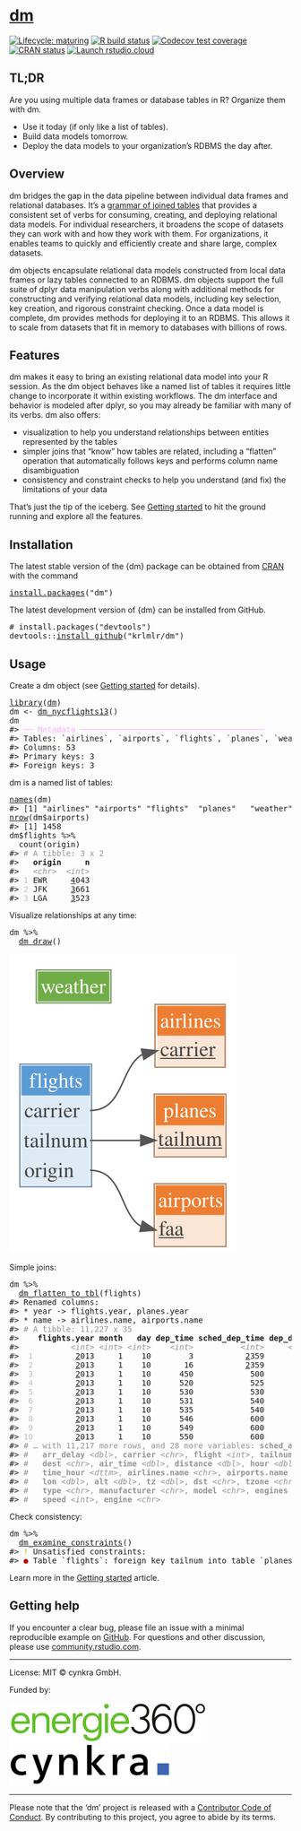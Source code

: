 <!-- README.md is generated from README.Rmd. Please edit that file -->

# [dm](https://krlmlr.github.io/dm/)

<!-- badges: start -->

[![Lifecycle: maturing](https://img.shields.io/badge/lifecycle-maturing-blue.svg)](https://www.tidyverse.org/lifecycle/#maturing) [![R build status](https://github.com/krlmlr/dm/workflows/tic/badge.svg)](https://github.com/krlmlr/dm/actions) [![Codecov test coverage](https://codecov.io/gh/krlmlr/dm/branch/master/graph/badge.svg)](https://codecov.io/gh/krlmlr/dm?branch=master) [![CRAN status](https://www.r-pkg.org/badges/version/dm)](https://CRAN.R-project.org/package=dm) [![Launch rstudio.cloud](https://img.shields.io/badge/rstudio-cloud-blue.svg)](https://rstudio.cloud/project/523482)

<!-- badges: end -->

## TL;DR

Are you using multiple data frames or database tables in R? Organize them with dm.

  - Use it today (if only like a list of tables).
  - Build data models tomorrow.
  - Deploy the data models to your organization’s RDBMS the day after.

## Overview

dm bridges the gap in the data pipeline between individual data frames and relational databases. It’s a [grammar of joined tables](https://twitter.com/drob/status/1224851726068527106) that provides a consistent set of verbs for consuming, creating, and deploying relational data models. For individual researchers, it broadens the scope of datasets they can work with and how they work with them. For organizations, it enables teams to quickly and efficiently create and share large, complex datasets.

dm objects encapsulate relational data models constructed from local data frames or lazy tables connected to an RDBMS. dm objects support the full suite of dplyr data manipulation verbs along with additional methods for constructing and verifying relational data models, including key selection, key creation, and rigorous constraint checking. Once a data model is complete, dm provides methods for deploying it to an RDBMS. This allows it to scale from datasets that fit in memory to databases with billions of rows.

## Features

dm makes it easy to bring an existing relational data model into your R session. As the dm object behaves like a named list of tables it requires little change to incorporate it within existing workflows. The dm interface and behavior is modeled after dplyr, so you may already be familiar with many of its verbs. dm also offers:

  - visualization to help you understand relationships between entities represented by the tables
  - simpler joins that “know” how tables are related, including a “flatten” operation that automatically follows keys and performs column name disambiguation
  - consistency and constraint checks to help you understand (and fix) the limitations of your data

That’s just the tip of the iceberg. See [Getting started](https://krlmlr.github.io/dm/articles/dm.html) to hit the ground running and explore all the features.

## Installation

The latest stable version of the {dm} package can be obtained from [CRAN](https://CRAN.R-project.org/package=dm) with the command

<pre class='chroma'>
<span class='nf'><a href='https://rdrr.io/r/utils/install.packages.html'>install.packages</a></span>(<span class='s'>"dm"</span>)
</pre>

The latest development version of {dm} can be installed from GitHub.

<pre class='chroma'>
<span class='c'># install.packages("devtools")</span>
<span class='k'>devtools</span>::<span class='nf'><a href='https://devtools.r-lib.org//reference/remote-reexports.html'>install_github</a></span>(<span class='s'>"krlmlr/dm"</span>)
</pre>

## Usage

Create a dm object (see [Getting started](https://krlmlr.github.io/dm/articles/dm.html) for details).

<pre class='chroma'>
<span class='nf'><a href='https://rdrr.io/r/base/library.html'>library</a></span>(<span class='k'><a href='https://krlmlr.github.io/dm/'>dm</a></span>)
<span class='k'>dm</span> <span class='o'>&lt;-</span> <span class='nf'><a href='https://krlmlr.github.io/dm/reference/dm_nycflights13.html'>dm_nycflights13</a></span>()
<span class='k'>dm</span>
<span class='c'>#&gt; <span style='color: #FFAFFF;'>──</span><span> </span><span style='color: #FFAFFF;'>Metadata</span><span> </span><span style='color: #FFAFFF;'>───────────────────────────────────────</span></span>
<span class='c'>#&gt; Tables: `airlines`, `airports`, `flights`, `planes`, `weather`</span>
<span class='c'>#&gt; Columns: 53</span>
<span class='c'>#&gt; Primary keys: 3</span>
<span class='c'>#&gt; Foreign keys: 3</span>
</pre>

dm is a named list of tables:

<pre class='chroma'>
<span class='nf'><a href='https://rdrr.io/r/base/names.html'>names</a></span>(<span class='k'>dm</span>)
<span class='c'>#&gt; [1] "airlines" "airports" "flights"  "planes"   "weather"</span>
<span class='nf'><a href='https://rdrr.io/r/base/nrow.html'>nrow</a></span>(<span class='k'>dm</span><span class='o'>$</span><span class='k'>airports</span>)
<span class='c'>#&gt; [1] 1458</span>
<span class='k'>dm</span><span class='o'>$</span><span class='k'>flights</span> <span class='o'>%&gt;%</span>
  <span class='nf'>count</span>(<span class='k'>origin</span>)
<span class='c'>#&gt; <span style='color: #949494;'># A tibble: 3 x 2</span></span>
<span class='c'>#&gt;   <span style='font-weight: bold;'>origin</span><span>     </span><span style='font-weight: bold;'>n</span></span>
<span class='c'>#&gt;   <span style='color: #949494;font-style: italic;'>&lt;chr&gt;</span><span>  </span><span style='color: #949494;font-style: italic;'>&lt;int&gt;</span></span>
<span class='c'>#&gt; <span style='color: #BCBCBC;'>1</span><span> EWR     </span><span style='text-decoration: underline;'>4</span><span>043</span></span>
<span class='c'>#&gt; <span style='color: #BCBCBC;'>2</span><span> JFK     </span><span style='text-decoration: underline;'>3</span><span>661</span></span>
<span class='c'>#&gt; <span style='color: #BCBCBC;'>3</span><span> LGA     </span><span style='text-decoration: underline;'>3</span><span>523</span></span>
</pre>

Visualize relationships at any time:

<pre class='chroma'>
<span class='k'>dm</span> <span class='o'>%&gt;%</span>
  <span class='nf'><a href='https://krlmlr.github.io/dm/reference/dm_draw.html'>dm_draw</a></span>()
</pre>

<img src="man/figures/README-draw.svg" />

Simple joins:

<pre class='chroma'>
<span class='k'>dm</span> <span class='o'>%&gt;%</span>
  <span class='nf'><a href='https://krlmlr.github.io/dm/reference/dm_flatten_to_tbl.html'>dm_flatten_to_tbl</a></span>(<span class='k'>flights</span>)
<span class='c'>#&gt; Renamed columns:</span>
<span class='c'>#&gt; * year -&gt; flights.year, planes.year</span>
<span class='c'>#&gt; * name -&gt; airlines.name, airports.name</span>
<span class='c'>#&gt; <span style='color: #949494;'># A tibble: 11,227 x 35</span></span>
<span class='c'>#&gt;    <span style='font-weight: bold;'>flights.year</span><span> </span><span style='font-weight: bold;'>month</span><span>   </span><span style='font-weight: bold;'>day</span><span> </span><span style='font-weight: bold;'>dep_time</span><span> </span><span style='font-weight: bold;'>sched_dep_time</span><span> </span><span style='font-weight: bold;'>dep_delay</span><span> </span><span style='font-weight: bold;'>arr_time</span></span>
<span class='c'>#&gt;           <span style='color: #949494;font-style: italic;'>&lt;int&gt;</span><span> </span><span style='color: #949494;font-style: italic;'>&lt;int&gt;</span><span> </span><span style='color: #949494;font-style: italic;'>&lt;int&gt;</span><span>    </span><span style='color: #949494;font-style: italic;'>&lt;int&gt;</span><span>          </span><span style='color: #949494;font-style: italic;'>&lt;int&gt;</span><span>     </span><span style='color: #949494;font-style: italic;'>&lt;dbl&gt;</span><span>    </span><span style='color: #949494;font-style: italic;'>&lt;int&gt;</span></span>
<span class='c'>#&gt; <span style='color: #BCBCBC;'> 1</span><span>         </span><span style='text-decoration: underline;'>2</span><span>013     1    10        3           </span><span style='text-decoration: underline;'>2</span><span>359         4      426</span></span>
<span class='c'>#&gt; <span style='color: #BCBCBC;'> 2</span><span>         </span><span style='text-decoration: underline;'>2</span><span>013     1    10       16           </span><span style='text-decoration: underline;'>2</span><span>359        17      447</span></span>
<span class='c'>#&gt; <span style='color: #BCBCBC;'> 3</span><span>         </span><span style='text-decoration: underline;'>2</span><span>013     1    10      450            500       -</span><span style='color: #BB0000;'>10</span><span>      634</span></span>
<span class='c'>#&gt; <span style='color: #BCBCBC;'> 4</span><span>         </span><span style='text-decoration: underline;'>2</span><span>013     1    10      520            525        -</span><span style='color: #BB0000;'>5</span><span>      813</span></span>
<span class='c'>#&gt; <span style='color: #BCBCBC;'> 5</span><span>         </span><span style='text-decoration: underline;'>2</span><span>013     1    10      530            530         0      824</span></span>
<span class='c'>#&gt; <span style='color: #BCBCBC;'> 6</span><span>         </span><span style='text-decoration: underline;'>2</span><span>013     1    10      531            540        -</span><span style='color: #BB0000;'>9</span><span>      832</span></span>
<span class='c'>#&gt; <span style='color: #BCBCBC;'> 7</span><span>         </span><span style='text-decoration: underline;'>2</span><span>013     1    10      535            540        -</span><span style='color: #BB0000;'>5</span><span>     </span><span style='text-decoration: underline;'>1</span><span>015</span></span>
<span class='c'>#&gt; <span style='color: #BCBCBC;'> 8</span><span>         </span><span style='text-decoration: underline;'>2</span><span>013     1    10      546            600       -</span><span style='color: #BB0000;'>14</span><span>      645</span></span>
<span class='c'>#&gt; <span style='color: #BCBCBC;'> 9</span><span>         </span><span style='text-decoration: underline;'>2</span><span>013     1    10      549            600       -</span><span style='color: #BB0000;'>11</span><span>      652</span></span>
<span class='c'>#&gt; <span style='color: #BCBCBC;'>10</span><span>         </span><span style='text-decoration: underline;'>2</span><span>013     1    10      550            600       -</span><span style='color: #BB0000;'>10</span><span>      649</span></span>
<span class='c'>#&gt; <span style='color: #949494;'># … with 11,217 more rows, and 28 more variables: </span><span style='color: #949494;font-weight: bold;'>sched_arr_time</span><span style='color: #949494;'> </span><span style='color: #949494;font-style: italic;'>&lt;int&gt;</span><span style='color: #949494;'>,</span></span>
<span class='c'>#&gt; <span style='color: #949494;'>#   </span><span style='color: #949494;font-weight: bold;'>arr_delay</span><span style='color: #949494;'> </span><span style='color: #949494;font-style: italic;'>&lt;dbl&gt;</span><span style='color: #949494;'>, </span><span style='color: #949494;font-weight: bold;'>carrier</span><span style='color: #949494;'> </span><span style='color: #949494;font-style: italic;'>&lt;chr&gt;</span><span style='color: #949494;'>, </span><span style='color: #949494;font-weight: bold;'>flight</span><span style='color: #949494;'> </span><span style='color: #949494;font-style: italic;'>&lt;int&gt;</span><span style='color: #949494;'>, </span><span style='color: #949494;font-weight: bold;'>tailnum</span><span style='color: #949494;'> </span><span style='color: #949494;font-style: italic;'>&lt;chr&gt;</span><span style='color: #949494;'>, </span><span style='color: #949494;font-weight: bold;'>origin</span><span style='color: #949494;'> </span><span style='color: #949494;font-style: italic;'>&lt;chr&gt;</span><span style='color: #949494;'>,</span></span>
<span class='c'>#&gt; <span style='color: #949494;'>#   </span><span style='color: #949494;font-weight: bold;'>dest</span><span style='color: #949494;'> </span><span style='color: #949494;font-style: italic;'>&lt;chr&gt;</span><span style='color: #949494;'>, </span><span style='color: #949494;font-weight: bold;'>air_time</span><span style='color: #949494;'> </span><span style='color: #949494;font-style: italic;'>&lt;dbl&gt;</span><span style='color: #949494;'>, </span><span style='color: #949494;font-weight: bold;'>distance</span><span style='color: #949494;'> </span><span style='color: #949494;font-style: italic;'>&lt;dbl&gt;</span><span style='color: #949494;'>, </span><span style='color: #949494;font-weight: bold;'>hour</span><span style='color: #949494;'> </span><span style='color: #949494;font-style: italic;'>&lt;dbl&gt;</span><span style='color: #949494;'>, </span><span style='color: #949494;font-weight: bold;'>minute</span><span style='color: #949494;'> </span><span style='color: #949494;font-style: italic;'>&lt;dbl&gt;</span><span style='color: #949494;'>,</span></span>
<span class='c'>#&gt; <span style='color: #949494;'>#   </span><span style='color: #949494;font-weight: bold;'>time_hour</span><span style='color: #949494;'> </span><span style='color: #949494;font-style: italic;'>&lt;dttm&gt;</span><span style='color: #949494;'>, </span><span style='color: #949494;font-weight: bold;'>airlines.name</span><span style='color: #949494;'> </span><span style='color: #949494;font-style: italic;'>&lt;chr&gt;</span><span style='color: #949494;'>, </span><span style='color: #949494;font-weight: bold;'>airports.name</span><span style='color: #949494;'> </span><span style='color: #949494;font-style: italic;'>&lt;chr&gt;</span><span style='color: #949494;'>, </span><span style='color: #949494;font-weight: bold;'>lat</span><span style='color: #949494;'> </span><span style='color: #949494;font-style: italic;'>&lt;dbl&gt;</span><span style='color: #949494;'>,</span></span>
<span class='c'>#&gt; <span style='color: #949494;'>#   </span><span style='color: #949494;font-weight: bold;'>lon</span><span style='color: #949494;'> </span><span style='color: #949494;font-style: italic;'>&lt;dbl&gt;</span><span style='color: #949494;'>, </span><span style='color: #949494;font-weight: bold;'>alt</span><span style='color: #949494;'> </span><span style='color: #949494;font-style: italic;'>&lt;dbl&gt;</span><span style='color: #949494;'>, </span><span style='color: #949494;font-weight: bold;'>tz</span><span style='color: #949494;'> </span><span style='color: #949494;font-style: italic;'>&lt;dbl&gt;</span><span style='color: #949494;'>, </span><span style='color: #949494;font-weight: bold;'>dst</span><span style='color: #949494;'> </span><span style='color: #949494;font-style: italic;'>&lt;chr&gt;</span><span style='color: #949494;'>, </span><span style='color: #949494;font-weight: bold;'>tzone</span><span style='color: #949494;'> </span><span style='color: #949494;font-style: italic;'>&lt;chr&gt;</span><span style='color: #949494;'>, </span><span style='color: #949494;font-weight: bold;'>planes.year</span><span style='color: #949494;'> </span><span style='color: #949494;font-style: italic;'>&lt;int&gt;</span><span style='color: #949494;'>,</span></span>
<span class='c'>#&gt; <span style='color: #949494;'>#   </span><span style='color: #949494;font-weight: bold;'>type</span><span style='color: #949494;'> </span><span style='color: #949494;font-style: italic;'>&lt;chr&gt;</span><span style='color: #949494;'>, </span><span style='color: #949494;font-weight: bold;'>manufacturer</span><span style='color: #949494;'> </span><span style='color: #949494;font-style: italic;'>&lt;chr&gt;</span><span style='color: #949494;'>, </span><span style='color: #949494;font-weight: bold;'>model</span><span style='color: #949494;'> </span><span style='color: #949494;font-style: italic;'>&lt;chr&gt;</span><span style='color: #949494;'>, </span><span style='color: #949494;font-weight: bold;'>engines</span><span style='color: #949494;'> </span><span style='color: #949494;font-style: italic;'>&lt;int&gt;</span><span style='color: #949494;'>, </span><span style='color: #949494;font-weight: bold;'>seats</span><span style='color: #949494;'> </span><span style='color: #949494;font-style: italic;'>&lt;int&gt;</span><span style='color: #949494;'>,</span></span>
<span class='c'>#&gt; <span style='color: #949494;'>#   </span><span style='color: #949494;font-weight: bold;'>speed</span><span style='color: #949494;'> </span><span style='color: #949494;font-style: italic;'>&lt;int&gt;</span><span style='color: #949494;'>, </span><span style='color: #949494;font-weight: bold;'>engine</span><span style='color: #949494;'> </span><span style='color: #949494;font-style: italic;'>&lt;chr&gt;</span></span>
</pre>

Check consistency:

<pre class='chroma'>
<span class='k'>dm</span> <span class='o'>%&gt;%</span>
  <span class='nf'><a href='https://krlmlr.github.io/dm/reference/dm_examine_constraints.html'>dm_examine_constraints</a></span>()
<span class='c'>#&gt; <span style='color: #BBBB00;'>!</span><span> Unsatisfied constraints:</span></span>
<span class='c'>#&gt; <span style='color: #BB0000;'>●</span><span> Table `flights`: foreign key tailnum into table `planes`: 1640 entries (14.6%) of `flights$tailnum` not in `planes$tailnum`: N722MQ (27), N725MQ (20), N520MQ (19), N723MQ (19), N508MQ (16), …</span></span>
</pre>

Learn more in the [Getting started](https://krlmlr.github.io/dm/articles/dm.html) article.

## Getting help

If you encounter a clear bug, please file an issue with a minimal reproducible example on [GitHub](https://github.com/krlmlr/dm/issues). For questions and other discussion, please use [community.rstudio.com](https://community.rstudio.com/).

-----

License: MIT © cynkra GmbH.

Funded by:

[![energie360°](man/figures/energie-72.png)](https://www.energie360.ch) <span style="padding-right:50px"> </span> [![cynkra](man/figures/cynkra-72.png)](https://www.cynkra.com/)

-----

Please note that the ‘dm’ project is released with a [Contributor Code of Conduct](https://krlmlr.github.io/dm/CODE_OF_CONDUCT.html). By contributing to this project, you agree to abide by its terms.
